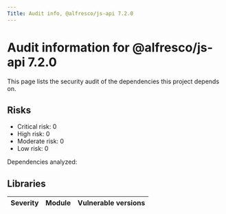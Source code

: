 ```yaml
---
Title: Audit info, @alfresco/js-api 7.2.0
---
```


# Audit information for @alfresco/js-api 7.2.0

This page lists the security audit of the dependencies this project depends on.

## Risks

- Critical risk: 0
- High risk: 0
- Moderate risk: 0
- Low risk: 0

Dependencies analyzed: 

## Libraries

| Severity | Module | Vulnerable versions |
| --- | --- | --- |


